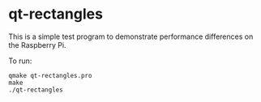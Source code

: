 # qt-rectangles

This is a simple test program to demonstrate performance differences on the Raspberry Pi.

To run:

    qmake qt-rectangles.pro
    make
    ./qt-rectangles

